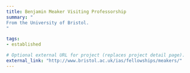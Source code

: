 ```yaml
---
title: Benjamin Meaker Visiting Professorship
summary: "
From the University of Bristol.
"

tags:
- established

# Optional external URL for project (replaces project detail page).
external_link: "http://www.bristol.ac.uk/ias/fellowships/meakers/"
---
```

